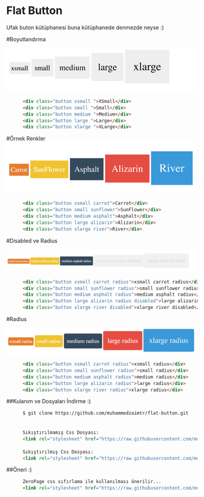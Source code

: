 # Flat Button


Ufak buton kütüphanesi buna kütüphanede denmezde neyse :)

#Boyutlandırma

![Image](https://raw.githubusercontent.com/muhammedzaimtr/flat-button/master/images/1.png)

```html
      <div class="button xsmall ">XSmall</div>
      <div class="button small ">Small</div>
      <div class="button medium ">Medium</div>
      <div class="button large ">Large</div>
      <div class="button xlarge ">XLarge</div>
```
#Örnek Renkler
![Image](https://raw.githubusercontent.com/muhammedzaimtr/flat-button/master/images/2.png)

```html
      <div class="button xsmall carrot">Carrot</div>
      <div class="button small sunflower">SunFlower</div>
      <div class="button medium asphalt">Asphalt</div>
      <div class="button large alizarin">Alizarin</div>
      <div class="button xlarge river">River</div>
```
#Disabled ve Radius

![Image](https://raw.githubusercontent.com/muhammedzaimtr/flat-button/master/images/3.png)

```html
      <div class="button xsmall carrot radius">xsmall carrot radius</div>
      <div class="button small sunflower radius">small sunflower radius</div>
      <div class="button medium asphalt radius">medium asphalt radius</div>
      <div class="button large alizarin radius disabled">large alizarin radius disabled</div>
      <div class="button xlarge river disabled">xlarge river disabled</div>
```

#Radius

![Image](https://raw.githubusercontent.com/muhammedzaimtr/flat-button/master/images/4.png)

```html
      <div class="button xsmall carrot radius">xsmall radius</div>
      <div class="button small sunflower radius">small radius</div>
      <div class="button medium asphalt radius">medium radius</div>
      <div class="button large alizarin radius">large radius</div>
      <div class="button xlarge river radius">xlarge radius</div>
```

##Kulanım ve Dosyaları İndirme :)
```html
      $ git clone https://github.com/muhammedzaimtr/flat-button.git
      
      
      Sıkıştırılmamış Css Dosyası:
      <link rel="stylesheet" href="https://raw.githubusercontent.com/muhammedzaimtr/flat-button/master/button.css" media="screen" title="no title" charset="utf-8">
          
      Sıkıştırılmış Css Dosyası:    
      <link rel="stylesheet" href="https://raw.githubusercontent.com/muhammedzaimtr/flat-button/master/button.min.css" media="screen" title="no title" charset="utf-8">

```

##Öneri :)
```html
      ZeroPage css sıfırlama ile kullanılması önerilir...
      <link rel="stylesheet" href="https://raw.githubusercontent.com/muhammedzaimtr/ZeroPage/master/zeropage-v1.css" media="screen" title="no title" charset="utf-8">

```



